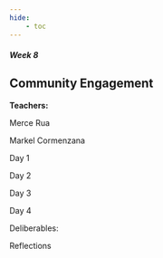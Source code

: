```yaml
---
hide:
    - toc
---
```


##### Week 8


## Community Engagement


**Teachers:**

Merce Rua

Markel Cormenzana

Day 1

Day 2 

Day 3

Day 4

Deliberables:



Reflections



































